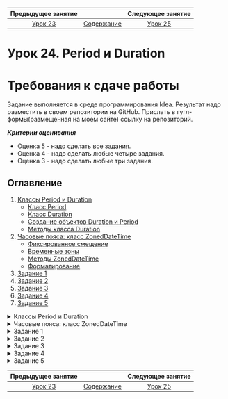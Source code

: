    Предыдущее занятие   |         &nbsp;          |   Следующее занятие    
:----------------------:|:-----------------------:|:----------------------:
 [Урок 23](LESSON23.MD) | [Содержание](../README.MD) | [Урок 25](LESSON25.MD)

# Урок 24. Period и Duration

# Требования к сдаче работы

Задание выполняется в среде программирования Idea. Результат надо разместить в своем репозитории на GitHub.
Прислать в гугл-формы(размещенная на моем сайте) ссылку на репозиторий.

***Критерии оценивания***

* Оценка 5 - надо сделать все задания.
* Оценка 4 - надо сделать любые четыре задания.
* Оценка 3 - надо сделать любые три задания.

## Оглавление
1. [Классы Period и Duration](#классы-period-и-duration)
   * [Класс Period](#класс-period)
   * [Класс Duration](#класс-duration)
   * [Создание объектов Duration и Period](#создание-объектов-duration-и-period)
   * [Методы класса Duration](#методы-класса-duration)
2. [Часовые пояса: класс ZonedDateTime](#часовые-пояса-класс-zoneddatetime)
   * [Фиксированное смещение](#фиксированное-смещение)
   * [Временные зоны](#временные-зоны)
   * [Методы ZonedDateTime](#методы-zoneddatetime)
   * [Форматирование](#форматирование)
3. [Задание 1](#задание-1)
4. [Задание 2](#задание-2)
5. [Задание 3](#задание-3)
6. [Задание 4](#задание-4)
7. [Задание 5](#задание-5)

<details>

<summary>Классы Period и Duration</summary>

## Классы Period и Duration

При работе со временем нам часто бывает нужна информация
не о конкретных моментах, а о длительности промежутка между ними. 
Например, если нам необходимо узнать, сколько минут займёт поездка от одной
станции метро до другой, или определить возраст пользователя нашего приложения.

Для этого в Java есть два специальных класса: `Period` (англ. «период, срок») 
и `Duration` (англ. «продолжительность, длительность»). О них и пойдёт речь
в этом уроке.

### Класс Period
Используется для вычисления срока **между двумя датами**. В экземпляре класса 
есть три поля: 
* продолжительность в годах (можно получить с помощью метода `getYears()`);
* месяцах (`getMonths()`);
* днях (`getDays()`).

Самый простой способ узнать продолжительность — вызвать статический 
метод `between(LocalDate startDateInclusive, LocalDate endDateExclusive)`, 
который вычисляет период с даты `startDateInclusive` 
по дату `endDateExclusive`. День, обозначенный датой `endDateExclusive`,
в расчёте не учитывается. 

Например, результатом метода `Period.between(LocalDate.of(2021, 11, 15),
LocalDate.of(2021, 11, 19))` будет промежуток в 4 дня:

![img_19.png](L23-24/img_19.png)

Один из популярных примеров работы класса `Period` — программа для подсчёта возраста:

```java
import java.time.LocalDate;
import java.time.Period;

import static java.time.Month.JANUARY;

class Practicum {
    public static void main(String[] args) {
        LocalDate today = LocalDate.now();
        // напишите здесь свою дату рождения
        LocalDate birthday = LocalDate.of(1990, JANUARY, 1);

        Period age = Period.between(birthday, today);
        System.out.println("Ваш возраст:");
        System.out.println("Лет: " + age.getYears());
        System.out.println("Месяцев: " + age.getMonths());
        System.out.println("Дней: " + age.getDays());
   
```

![img_20.png](L23-24/img_20.png)


### Класс Duration
В отличие от класса `Period`, класс `Duration` хранит продолжительность времени
с точностью до наносекунд и используется для вычисления длительности 
времени между двумя моментами. 
Сделать это можно с помощью метода `between(...)`:

```java
import java.time.Duration;
import java.time.LocalDateTime;
import java.time.Month;

import static java.time.Month.JANUARY;

class Practicum {
    public static void main(String[] args) {
        LocalDateTime now = LocalDateTime.now();
        // напишите здесь свою дату рождения с точностью до часов и минут
        int yearOfBirth = 1990;
        Month monthOfBirth = JANUARY;
        int dayOfMonth = 1;
        int hourOfBirth = 9;
        int minuteOfBirth = 0;
        LocalDateTime birthday = LocalDateTime.of(yearOfBirth, monthOfBirth, dayOfMonth, hourOfBirth, minuteOfBirth);

        Duration duration = Duration.between(birthday, now);

        System.out.println("На момент запуска кода вы прожили " + duration.getSeconds()
                + " секунд и " + duration.getNano() + " наносекунд.");
    }
}
```

![img_21.png](L23-24/img_21.png)

Кроме того, у `Instant`, `LocalDateTime`, `LocalDate` и `LocalTime` есть 
метод `plus(TemporalAmount amountToAdd)`, где `TemporalAmount` (англ. «временно́е количество») 
—  интерфейс, представляющий продолжительность времени, который как раз и реализуют 
классы `Duration` и `Period`. А значит их значения можно передать в качестве параметра 
этого метода. Таким образом, `plus(TemporalAmount amountToAdd)` можно использовать и 
для вычисления момента времени, который произойдёт спустя промежуток, хранящийся в 
`Duration` или `Period`.

Например, если в переменной `ninetyMinutes` хранится промежуток продолжительностью в
90 минут, то при добавлении его к какому-либо моменту времени можно получить новый, но на
90 минут позже:

```java
import java.time.Duration;
import java.time.LocalTime;


class Practicum {
    public static void main(String[] args) {
        LocalTime start = LocalTime.of(0, 0);
        LocalTime finish = LocalTime.of(1, 30);

        // находим продолжительность между двумя единицами времени
        Duration ninetyMinutes = Duration.between(start, finish);

        LocalTime noon = LocalTime.of(12, 0);
        System.out.println("Старый момент времени: " + noon);
        // прибавляем к созданному моменту вычисленную продолжительность
        LocalTime newTime = noon.plus(ninetyMinutes);

        System.out.println("Новый момент времени: " + newTime);
    }
}
```

![img_22.png](L23-24/img_22.png)

### Создание объектов Duration и Period

Создать объект с промежутком времени можно и вручную:
1. Перечислить все составляющие промежутка: года, месяцы и дни для `Period`:

```java
// промежуток длиной 100 лет, 10 месяцев, 1 день
Period longTime = Period.of(100, 10, 1);
```
 
2.  Воспользоваться методами по созданию промежутка из конкретной величины. Для `Period`:
   * `ofDays(int days)` — создаёт экземпляр Period длительностью `days` дней,
   * `ofWeeks(int weeks)` — длительностью `weeks` недель,
   * `ofMonths(int months)` — длительностью `months` месяцев,
   * `ofYears(int years)` — длительностью `years` лет.

 
Метод `toString()` у класса `Period` выводит продолжительность в формате 
`P[количество лет]Y[количество месяцев]M[количество дней]D`.
Если какая-то составляющая (например, количество месяцев) равна нулю, то она опускается.

Например, промежуток в 3 года, 4 месяца и 5 дней будет выглядеть как `P3Y4M5D`; 
1 год и 10 дней — `P1Y10D`, 14 дней — `P14D`.

Например, продолжительность столетней войны 
(которая на самом деле длилась больше ста лет) будет выведена на экран как `P116Y4M25D`,
а период из 3 недель — `P21D`.

```java
import java.time.Period;

class Practicum {
    public static void main(String[] args) {
        Period theHundredYearsWarPeriod = Period.of(116, 4, 25);
        System.out.println(theHundredYearsWarPeriod);

        Period threeWeeks = Period.ofWeeks(3);
        System.out.println(threeWeeks);
    }
}
```

![img_24.png](L23-24/img_24.png)

А вот методы, с помощью которых можно создать экземпляр класса `Duration`:
* `ofSeconds(long seconds)` — создаёт экземпляр `Duration` длительностью `seconds` секунд,
* `ofSeconds(long seconds, long nanoAdjustment)`— длительностью `seconds` секунд и `nanoAdjustment` наносекунд,
* `ofMinutes(long minutes)` — длительностью `minutes` минут,
* `ofHours(long hours)` — длительностью `hours` часов,
* `ofDays(long days)` — длительностью `days` дней.

Как и в случае с классом `Period`, метод `toString()` у класса `Duration` выводит 
продолжительность в формате 
`PT[количество часов]H[количество минут]M[количество секунд]S`. 
Единица времени, равная нулю, также будет опущена. 
Промежуток в 7 часов, 10 минут, 15 секунд будет выглядеть как `PT7H10M15S`. 
Специальных обозначений для милли- и наносекунд нет — они будут переведены в секунды. Например, 
1 час, 30 секунд и 7 наносекунд — будут выглядеть как `PT1H30M0.000000007S`.


```java
import java.time.Duration;

class Practicum {
    public static void main(String[] args) {
        Duration tenMinutes = Duration.ofMinutes(10);
        System.out.println(tenMinutes);

        Duration fiveDays = Duration.ofDays(5);
        System.out.println(fiveDays);

        Duration sixHours = Duration.ofHours(6);
        System.out.println(sixHours);

        Duration someTime = Duration.ofSeconds(59, 100);
        System.out.println(someTime);
    }
}
```

![img_25.png](L23-24/img_25.png)

### Методы класса Duration

Так как `Duration` предоставляет больше возможностей по использованию, 
промежутки времени чаще всего вычисляют именно с помощью него. 

У этого класса есть два поля, которые и отражают продолжительность: 
количество секунд и дробная часть секунды — в наносекундах. Получить значения 
этих полей можно с помощью методов `getSeconds()` и `getNano()`.
Например, таким образом можно вычислить, сколько по времени выполнялся участок кода:

```java
import java.time.Duration;
import java.time.LocalDateTime;
import java.util.Random;

class Practicum {
    public static void main(String[] args) throws InterruptedException {
        Random random = new Random();

        // фиксируем начало выполнения кода
        LocalDateTime start = LocalDateTime.now();

        // производим действия, время исполнения которых хотим замерить
        int num = random.nextInt(5000);
        Thread.sleep(num); // останавливаем выполнение кода на произвольное время

        // фиксируем конец выполнения кода
        LocalDateTime finish = LocalDateTime.now();

        // находим продолжительность между двумя моментами
        Duration duration = Duration.between(start, finish);

        // выводим результат
        System.out.println("Код выполнился за " + duration.getSeconds() + "." + duration.getNano() + "с.");
    }
}
```

![img_26.png](L23-24/img_26.png)

Так как выводить время в секундах далеко не всегда удобно, 
то у `Duration` есть методы, приводящие продолжительность в другие единицы времени:

* `toDays()` — возвращает целое число дней в промежутке;
* `toHours()` — целое число часов;
* `toMinutes()` — целое число минут;
* `toMillis()` — целое число миллисекунд;
* `toNanos()` — целое число наносекунд;
* `toHoursPart()` — возвращает количество часов от неполного дня;
* `toMinutesPart()` — количество минут от неполного часа;
* `toSecondsPart()` — количество секунд от неполной минуты;
* `toMillisPart()` — количество миллисекунд от неполной секунды.

Например, если промежуток времени исчисляется часами, 
можно воспользоваться методами `toHours()`, `toMinutesPart()` и `toMinutes()`

```java
import java.time.Duration;
import java.time.LocalTime;

class Practicum {
    public static void main(String[] args) {
        LocalTime secondTime = LocalTime.of(23, 40);
        LocalTime firstTime = LocalTime.of(14, 25);

        Duration duration = Duration.between(firstTime, secondTime);

        System.out.println("Между двумя моментами времени:");
        System.out.println(duration.toHours() + " часов, " + duration.toMinutesPart() + " минут,");
        System.out.println("или " + duration.toMinutes() + " минут.");
    }
}
```

![img_28.png](L23-24/img_28.png)

</details>


<details>

<summary>Часовые пояса: класс ZonedDateTime</summary>

## Часовые пояса: класс ZonedDateTime

Интернет объединяет устройства, которые находятся по всему миру — в разных часовых поясах. 
Поэтому разработчику важно уметь обращаться с временными зонами. 
Например, в билете на самолёт всегда должно указываться местное время, 
и если не учитывать пояса, то проблем с расписанием не избежать. 

За всё разнообразие мирового времени отвечает класс `ZonedDateTime` 
(англ. «дата и время временной зоны») — это уже знакомый вам `LocalDateTime`, 
но с добавлением `ZoneId` — временной зоны. Работать с `ZoneId` можно
двумя способами: с фиксированным смещением относительно UTC и с 
привязкой к конкретному региону на Земле. 

### Фиксированное смещение

Представьте, что серверы системы, с которой вы работаете, распределены по всему миру.
Удобнее всего будет установить на них одинаковое смещение — например, `UTC0`, — чтобы не 
зависеть от перехода на зимнее/летнее время. При этом местоположение серверов не будет иметь 
значения: в США, в Китае или в Новой Зеландии время на них будет одинаковым. 

Чтобы создать экземпляр `ZoneId` с фиксированным смещением, необходимо 
воспользоваться методом `of(String offset)`, передав ему смещение в формате `UTC[+/-]hh:mm`:

```java
ZoneId zoneUtc = ZoneId.of("UTC-03:45");
```

Если же смещение задано только в часах, то его можно записать короче — `UTC[+/-]h`:

```java
// запись аналогична ZoneId.of("UTC-03:00");
ZoneId zoneUtc = ZoneId.of("UTC-3");
```

Из экземпляров `LocalDateTime` и `ZoneId` можно «собрать» `ZonedDateTime`:

```java
import java.time.LocalDateTime;
import java.time.ZoneId;
import java.time.ZonedDateTime;

class Practicum {
    public static void main(String[] args) {
        // создаём экземпляр местного времени и даты
        LocalDateTime dateTime = LocalDateTime.now();
        System.out.println(dateTime);

        // создаём экземпляр временной зоны
        ZoneId zone = ZoneId.of("UTC+3");
        System.out.println(zone);

        // создаём экземпляр ZonedDateTime
        ZonedDateTime zonedDateTime = ZonedDateTime.of(dateTime, zone);
        System.out.println(zonedDateTime);
    }
}
```

Особенности такого подхода:
* точная привязка к мировому времени: использование Unix-времени аналогично `Instant`,
но с выбранным программистом смещением;
* отсутствие привязки к месту.

Если событие привязано к какому-то месту в прошлом, можно допустить ошибку. 
Например, в коде программы считается, что она запускается на сервере, расположенном в Москве,
и поэтому установлено смещение UTC+3. 
Из внешней системы было получено время в виде `Москва, 12.02.2013, 14:15`, 
которое было конвертировано в `2013-02-12T11:15 UTC`. Однако в эту дату в Москве 
был часовой пояс UTC+4, так что правильно было сконвертировать Москва, 12.02.2013,
14:15 в 2013-02-12T**10**:15 UTC.

![img_29.png](L23-24/img_29.png)

Чтобы избежать проблем с историческим изменением часовых поясов 
в конкретном месте, в Java есть второй вариант хранения времени. 
Он позволяет привязаться к конкретному региону.

### Временные зоны
Привязка `ZoneId` к региону позволяет учитывать переход с зимнего на летнее время и
историю изменений часовых поясов в разных странах. Например, программа будет знать, что в 
2011 году в России отменили зимнее и летнее время, а в 2014 — изменили часовой пояс для 
большинства регионов.

Создать экземпляр `ZoneId` с привязкой к региону можно с помощью метода `of(...)` 
и названием этого региона:

```java
ZoneId zoneId = ZoneId.of("Europe/Moscow");
```

Вот некоторые из регионов:
* Europe/Moscow — Москва,
* Asia/Yekaterinburg — Екатеринбург, Пермь,
* Asia/Vladivostok — Владивосток,
* America/New_York — Нью-Йорк,
* America/Toronto — Торонто,
* Japan — Япония.

Полный список регионов покрывает всю нашу планету, его можно посмотреть [здесь](https://en.wikipedia.org/wiki/List_of_tz_database_time_zones).

![img_30.png](L23-24/img_30.png)

Создать `ZonedDateTime` можно с помощью метода `of(LocalDateTime localDateTime, ZoneId zone)`:

```java
import java.time.LocalDateTime;
import java.time.ZoneId;
import java.time.ZonedDateTime;

class Practicum {
    public static void main(String[] args) {
        LocalDateTime dateTime = LocalDateTime.now();
        ZoneId zone = ZoneId.of("Europe/Moscow");
        ZonedDateTime zonedDateTime = ZonedDateTime.of(dateTime, zone);

        System.out.println(zonedDateTime);
    }
}
```

Так как `LocalDateTime` — дата и время на каком-то конкретном устройстве, 
перевести его без экземпляра `ZoneId` в `ZonedDateTime` не получится: 
нам не хватит информации для привязки к общемировому времени. Представьте, 
что какой-то человек оказался в неизвестной комнате без окон, в которой 
на стене висят часы и календарь с текущими для этого места датой и временем. 
Скорее всего, он не сможет сказать, когда наступит Новый год в Москве, 
потому что не будет знать, как соотносится время часов на стене с временем в Москве. 

На конкретный момент времени указывает класс `Instant`. 
Значит, получив от внешней системы временную метку, можно перевести её в 
экземпляр `ZonedDateTime` с конкретной временной зоной 
— с помощью статического метода `ofInstant(Instant instant, ZoneId zone)`:

```java

import java.time.Instant;
import java.time.ZoneId;
import java.time.ZonedDateTime;

class Practicum {
    public static void main(String[] args) {
        // сохраняем временную отметку запуска первого искусственного спутника
        Instant moment = Instant.ofEpochSecond(-386310686L);
        System.out.println("Timestamp: " + moment);

        // сохраняем её как московское время:
        ZoneId zone = ZoneId.of("Europe/Moscow");
        ZonedDateTime zonedDateTime = ZonedDateTime.ofInstant(moment, zone);

        System.out.println(zonedDateTime);
    }
}
```

![img_31.png](L23-24/img_31.png)

### Методы ZonedDateTime

Методы в `ZonedDateTime` такие же, как и в `LocalDateTime`. Например, `plusDays(long days)` 
создаёт новый экземпляр времени с прибавлением указанного количества дней, 
а `isBefore(ZonedDateTime dateTime)` вернёт `true`, если экземпляр, 
у которого вызывается метод, находится на временной шкале раньше, чем `dateTime`.

Попробуйте применить методы из урока про локальные дату и время, но теперь для `ZonedDateTime`:

```java
import java.time.ZonedDateTime;

class Practicum {
    public static void main(String[] args) {
        ZonedDateTime currentDateTime = ZonedDateTime.now();
        System.out.println("Сейчас " + currentDateTime);

        ZonedDateTime twoWeeksAgo = currentDateTime.minusDays(3).minusHours(3);
        System.out.println("Три дня и три часа назад было " + twoWeeksAgo);
    }
}
```

 Для создания экземпляра с изменением временной зоны есть два метода.

`withZoneSameInstant(ZoneId zone)` — метод, аналогичный переводу часов: 
момент времени, на который указывает экземпляр, остаётся неизменным,
меняется `LocalDateTime` и `ZoneId`. Например, 
если при путешествии из Москвы в Нью-Йорк изменить время на 
телефоне на местное, онлайн-встреча, которая раньше в календаре отображалась 
как «15 октября 07:00», теперь будет отображаться как «15 октября 00:00»
(часовой пояс Москвы — UTC+3, Нью-Йорка — UTC-4. 
Когда в Москве 15 октября 07:00, в Нью-Йорке на 7 часов меньше — 
15 октября 00:00).

```java
import java.time.Instant;
import java.time.ZoneId;
import java.time.ZonedDateTime;

class Practicum {
    public static void main(String[] args) {
        Instant now = Instant.now();

        // сохраняем московское время:
        ZoneId moscowZone = ZoneId.of("Europe/Moscow");
        ZonedDateTime moscowDateTime = ZonedDateTime.ofInstant(now, moscowZone);

        // узнаём время в Нью-Йорке:
        ZoneId newYorkZone = ZoneId.of("America/New_York");
        ZonedDateTime newYorkDateTime = moscowDateTime.withZoneSameInstant(newYorkZone);

        System.out.println(moscowDateTime);
        System.out.println(newYorkDateTime);
    }
}
```

![img_32.png](L23-24/img_32.png)

`withZoneSameLocal(ZoneId zone)` — метод, аналогичный выбору другого 
часового пояса при настройке телефона: часы будут показывать то же самое время,
но зона будет другой. Например, электронная рассылка должна прийти 
пользователям по всему миру в одно и то же время, но по местному часовому поясу.
Для этого:
* сначала нужно рассчитать время и дату с часовым поясом, который установлен на сервере рассылки,
* а затем, меняя часовые пояса, можно будет определить, в какое именно время нужно отправлять письма адресатам из разных регионов.

```java
import java.time.Instant;
import java.time.ZoneId;
import java.time.ZonedDateTime;

class Practicum {
    public static void main(String[] args) {
        Instant now = Instant.now();

        // сохраняем московское время:
        ZoneId moscowZone = ZoneId.of("Europe/Moscow");
        ZonedDateTime moscowDateTime = ZonedDateTime.ofInstant(now, moscowZone);

        // меняем регион на Нью-Йорк
        ZoneId newYorkZone = ZoneId.of("America/New_York");
        ZonedDateTime newYorkDateTime = moscowDateTime.withZoneSameLocal(newYorkZone);

        System.out.println(moscowDateTime);
        System.out.println(newYorkDateTime);
    }
}
```

![img_33.png](L23-24/img_33.png)

### Форматирование

Форматирование для `ZonedDateTime` идентично `LocalDateTime`, с той лишь разницей, 
что можно отобразить:
* `VV` — название временной зоны,
* `ZZZZZ` — смещение в формате +03:00.

```java
import java.time.Instant;
import java.time.ZoneId;
import java.time.ZonedDateTime;
import java.time.format.DateTimeFormatter;

class Practicum {
    public static void main(String[] args) {
        Instant now = Instant.now();

        DateTimeFormatter formatter = DateTimeFormatter.ofPattern("Время: HH:mm:ss. Регион: VV, смещение: ZZZZZ");
        
        ZoneId zone = ZoneId.of("Asia/Dubai");
        ZonedDateTime dateTime = ZonedDateTime.ofInstant(now, zone);

        System.out.println(dateTime.format(formatter));
    }
}
```

![img_34.png](L23-24/img_34.png)


![img_35.png](L23-24/img_35.png)

</details>



<details>
<summary>Задание 1</summary>

## Задание 1

В компании ООО «Ретроградный Меркурий» для улучшения планирования решили 
использовать ретроанализ: определять, сколько по времени будет в
ыполняться задача, если известно, во сколько она была начата и 
закончена в прошлый раз. Восстановите пропущенные участки кода. 
Воспользуйтесь классом `DateTimeFormatter`,
чтобы выводить время в формате `часы:минуты` (например, `12:34`).


```
import java.time.Duration;
import java.time.LocalTime;
import java.time.format.DateTimeFormatter;


class Practicum {
    public static void main(String[] args) {
        // время начала работы над задачей — 9:00
        LocalTime taskStart = LocalTime.of(...);
        // время окончания работы над задачей — 11:30
        LocalTime taskFinish = LocalTime.of(...);

        // опишите формат вывода в виде часы:минуты
        DateTimeFormatter formatter = ...

        // найдите продолжительность между двумя единицами времени
        Duration duration = ...
        
        // taskStart должен быть выведен в указанном формате
        System.out.println("В прошлый раз задача была начата в " + ... + ",");
        // taskFinish должен быть выведен в указанном формате
        System.out.println("а закончена в " + ... + ".");
        
        LocalTime now = LocalTime.now();
        // now должен быть выведен в указанном формате
        System.out.println("Сейчас " + ... + ".");

        // прибавьте к текущему моменту вычисленную продолжительность
        LocalTime finishTime = ...;

        // finishTime должен быть выведен в указанном формате
        System.out.println("Значит, задача будет выполнена к " + ... + ".");
    }
}



```

### Подсказки

* Создать правильный формат можно с помощью` DateTimeFormatter.ofPattern("HH:mm")`.
* Вывести время в нужном формате поможет метод `format(formatter)`.
* Вычислить время спустя промежуток `duration` можно с помощью метода `plus(duration)`


</details>


<details>
<summary>Задание 2</summary>

## Задание 2

Для космических перелётов в 
2099 году используются прыжки сквозь гиперпространство. 
Бортовому компьютеру необходимо знать: или прыжок будет коротким (меньше суток), 
и тогда продолжительность прыжка нужно выводить в минутах, или долгим, и тогда е
го продолжительность нужно выводить в днях. 

Для вывода временных меток используйте паттерн `"dd.MM.yyyy, HH:mm"`. 
Итоговый ответ должен выглядеть так:

```
Вход в гиперпространство:
10.10.2099, 12:05
Выход из гиперпространства:
10.10.2099, 14:15
Минут на гиперпрыжок: 130

Вход в гиперпространство:
10.10.2099, 12:00
Выход из гиперпространства:
11.10.2099, 15:30
Дней на гиперпрыжок: 1

Вход в гиперпространство:
10.10.2099, 23:10
Выход из гиперпространства:
11.10.2099, 10:25
Минут на гиперпрыжок: 675
```


```
import java.time.Duration;
import java.time.LocalDateTime;
import java.time.Period;
import java.time.format.DateTimeFormatter;


class Practicum {
    public static final int SECONDS_IN_DAY = 60 * 60 * 24;

    public static void main(String[] args) {
        LocalDateTime firstStart = LocalDateTime.of(2099, 10, 10, 12, 5);
        LocalDateTime firstFinish = LocalDateTime.of(2099, 10, 10, 14, 15);

        LocalDateTime secondStart = LocalDateTime.of(2099, 10, 10, 12, 0);
        LocalDateTime secondFinish = LocalDateTime.of(2099, 10, 11, 15, 30);

        LocalDateTime thirdStart = LocalDateTime.of(2099, 10, 10, 23, 10);
        LocalDateTime thirdFinish = LocalDateTime.of(2099, 10, 11, 10, 25);


        printGap(firstStart, firstFinish);
        printGap(secondStart, secondFinish);
        printGap(thirdStart, thirdFinish);
    }

    private static void printGap(LocalDateTime start, LocalDateTime finish) {
        // используйте паттерн "dd.MM.yyyy, HH:mm"
        DateTimeFormatter formatter = ...;

        System.out.println("Вход в гиперпространство:");
        // вывод должен быть в корректном формате
        System.out.println(...);
        System.out.println("Выход из гиперпространства:");
        // вывод должен быть в корректном формате
        System.out.println(...);
        // найдите продолжительность
        Duration duration = ...;

        // сравните продолжительность в секундах с количеством секунд в сутках
        // воспользуйтесь константой SECONDS_IN_DAY
        if (...) {
            // выведите продолжительность в днях
            System.out.println("Дней на гиперпрыжок: " + ...);
        } else {
            // выведите продолжительность в минутах
            System.out.println("Минут на гиперпрыжок: " + ...);
        }
        System.out.println();
    }
}



```
Ожидаемый результат

```
Результат

Вход в гиперпространство:

10.10.2099, 12:05

Выход из гиперпространства:

10.10.2099, 14:15

Минут на гиперпрыжок: 130



Вход в гиперпространство:

10.10.2099, 12:00

Выход из гиперпространства:

11.10.2099, 15:30

Дней на гиперпрыжок: 1



Вход в гиперпространство:

10.10.2099, 23:10

Выход из гиперпространства:

11.10.2099, 10:25

Минут на гиперпрыжок: 675


```

### Подсказки

* Создать правильный формат можно с помощью `DateTimeFormatter.ofPattern("dd.MM.yyyy, HH:mm")`.
* Вывести время в необходимом формате поможет метод `format(formatter)`.
* Чтобы получить продолжительность в нужных единицах времени, 
воспользуйтесь методами `getSeconds()`, `toDays()`, `toMinutes()`.


</details>

<details>

<summary>Задание 3</summary>

## Задание 3

Компания по производству часов ОАО «Счастливые» попросила вас написать 
серверную составляющую для их новой модели. В ней должно быть пять кнопок:
* Меняющая временную зону на следующую по списку (список должен проходиться по кругу).
* Сдвигающая время на 10 часов вперёд.
* Сдвигающая время на 1 час вперёд.
* Сдвигающая время на 10 минут вперёд.
* Сдвигающая время на 1 минуту вперёд.

Реализуйте указанные методы и выставьте с помощью них следующее время: 
18 часов, 26 минут, московский часовой пояс.

```java


import java.time.LocalDateTime;
import java.time.ZoneId;
import java.time.ZonedDateTime;
import java.util.Arrays;
import java.util.List;

class Watch {
    private ZonedDateTime currentTime;
    private int numOfZone;
    private final List<String> zones = Arrays.asList("America/New_York", "Asia/Vladivostok", "Europe/Moscow");

    public Watch() {
        numOfZone = 0;
        ZoneId zone = ZoneId.of(zones.get(numOfZone));
        LocalDateTime dateTime = LocalDateTime.of(2021, 1, 26, 0, 0);
        currentTime = ZonedDateTime.of(dateTime, zone);
    }

    public void changeTimeZone() {
        numOfZone = ...;
        ZoneId newZone = ZoneId.of(zones.get(numOfZone));
        // смените временную зону (время должно остаться прежним)
        ...
    }

    public void addTenHours() {
        // увеличьте текущее время на 10 часов
        ...
    }

    public void addHour() {
        // увеличьте текущее время на 1 час
        ...
    }

    public void addTenMinutes() {
        // увеличьте текущее время на 10 минут
        ...
    }

    public void addMinute() {
        // увеличьте текущее время на 1 минуту
        ...
    }

    public ZonedDateTime getCurrentTime() {
        // верните текущее время
        ...
    }
}

class Practicum {
    public static void main(String[] args) {
        Watch watch = new Watch();

        // настройка часов

        System.out.println(watch.getCurrentTime());
    }
}

```

### Подсказки

* Увеличивать порядковый номер временной зоны по кругу можно с помощью
`numOfZone = (numOfZone + 1) % 3` или `numOfZone = (numOfZone + 1) % zones.size()`.
* Для изменения временной зоны воспользуйтесь методом `withZoneSameLocal(newZone)`.

</details>

<details>

<summary>Задание 4</summary>

## Задание 4

Международный аэропорт имени Ады Лавлейс обратился к вам за помощью. 
Реализуйте метод, который будет выводить на информационное 
табло текущие дату и время в указанных городах в следующем формате:

```
Москва:
05.10.2021; 04:18:41. +03:00
Осло:
05.10.2021; 03:18:41. +02:00
Чикаго:
04.10.2021; 20:18:41. -05:00
Шанхай:
05.10.2021; 09:18:41. +08:00
Аддис-Абеба:
05.10.2021; 04:18:41. +03:00
```


```java


import java.time.Instant;
import java.time.ZoneId;
import java.time.ZonedDateTime;
import java.time.format.DateTimeFormatter;

class Practicum {
    public static void main(String[] args) {
        Instant now = Instant.now();

        // укажите корректный формат вывода даты
        DateTimeFormatter formatter = DateTimeFormatter.ofPattern(...);

        // создайте экземпляр ZoneId для Москвы
        ZoneId moscowZone = ...
        ZonedDateTime moscowDateTime = ...

        printTime(formatter, moscowDateTime, "Москва");

        convertAndPrintTime(formatter, moscowDateTime, "Осло", "Europe/Oslo");
        convertAndPrintTime(formatter, moscowDateTime, "Чикаго", "America/Chicago");
        convertAndPrintTime(formatter, moscowDateTime, "Шанхай", "Asia/Shanghai");
        convertAndPrintTime(formatter, moscowDateTime, "Аддис-Абеба", "Africa/Addis_Ababa");
    }

    private static void convertAndPrintTime(DateTimeFormatter formatter, ZonedDateTime moscowDateTime, String cityName, String region) {
        ZoneId newZone = ... // создайте ZoneId из region
        ZonedDateTime newDateTime = ... // измените временную зону у moscowDateTime

        printTime(formatter, newDateTime, cityName);
    }

    private static void printTime(DateTimeFormatter formatter, ZonedDateTime dateTime, String cityName) {
        System.out.println(cityName + ":");
        // выведите dateTime в указанном в formatter формате
        System.out.println(...);
    }
}

```

### Подсказки
* Используйте паттерн форматирования `"dd.MM.yyyy; HH:mm:ss. ZZZZZ"`.
* Изменить временную зону можно с помощью метода `withZoneSameInstant(newZone)`.


</details>


<details>

<summary>Задание 5</summary>

## Задание 5

Сервис по продаже авиабилетов LeTumbler просит вас помочь дописать метод по выводу информации о рейсе. 

Входные параметры:
* Время и дата вылета в виде строки 12:30 25.12.21
* Код аэропорта вылета
* Код аэропорта прибытия
* Количество минут, на которое задерживается рейс
* Продолжительность полёта:
  * Отдельно часы
  * Отдельно минуты

По указанным параметрам необходимо вычислить актуальное время 
вылета рейса и время его прибытия с учётом задержки. 
Вычисленные значения необходимо передать в метод `printTickets(...)`.

Также необходимо с помощью оператора `switch-case` 
дополнить метод `getAirportByCode(String airportCode)`. 
Для неверного кода аэропорта выбросить 
исключение `IllegalStateException` с текстом 
«Неизвестный код аэропорта: `[переданный код]`». 
Данное исключение необходимо обработать в коде: выполнение 
программы не должно на нём прерываться.

`Practicum.java`

```java

import java.time.Duration;
import java.time.LocalDateTime;
import java.time.ZoneId;
import java.time.ZonedDateTime;
import java.time.format.DateTimeFormatter;

class Practicum {
    // Задайте форматирование для времени и даты в формате часы:минуты день.месяц.год
    // Пример - 12:15 02.11.21
    public static final DateTimeFormatter DATE_TIME_FORMATTER = ...
    // Задайте форматирование для времени в формате часы:минуты
    public static final DateTimeFormatter TIME_FORMATTER = ...

    public static void main(String[] args) {
        System.out.println("Тест №1:");
        printFlightInformation(
                "12:15 02.11.21",
                "VKO",
                "LED",
                30,
                1,
                55
        );

        System.out.println("\nТест №2:");
        printFlightInformation(
                "14:00 03.10.21",
                "SVX",
                "VVO",
                0,
                9,
                5
        );

        System.out.println("\nТест №3:");
        printFlightInformation(
                "06:00 12.12.21",
                "DME",
                "VVO",
                0,
                12,
                0
        );

        System.out.println("\nТест №4:");
        printFlightInformation(
                "23:00 29.03.22",
                "LED",
                "SVX",
                0,
                2,
                55
        );


    }

    private static void printFlightInformation(
            String formattedDepartureTime,
            String departureAirportCode,
            String arrivalAirportCode,
            int delay,
            int flightDurationHours,
            int flightDurationMinutes
    ) {
        Airport departureAirport;
        Airport arrivalAirport;
        // С помощью класса AirportDatabase получите данные об аэропортах вылета и посадки.
        // При получении исключения выведите сообщение исключения.
        ...

        // Создайте экземпляр ZonedDateTime с помощью formattedDepartureTime и зоны аэропорта вылета.
        ZonedDateTime departure = ...

        // Выведите информацию о том, между какими городами будет перелёт.
        System.out.println("Ваш билет на рейс " + ... + " - " + ... + ": ");

        // Найдите продолжительность полёта.
        Duration flightDuration = ...
        // Найдите время прибытия с учётом зоны прилёта.
        ZonedDateTime arrival = ...

        // Заполните данные для передачи в метод печати билета.
        // Город вылета
        String departureCity = ...
        // Город прилёта
        String arrivalCity = ...
        // Отформатированное время прилёта
        String formattedArrivalTime = ...
        // Только время вылета
        String departureTimeOnly = ...

        printTicket(
                formattedDepartureTime,
                departureAirportCode,
                arrivalAirportCode,
                departureCity,
                arrivalCity,
                formattedArrivalTime,
                departureTimeOnly
        );

        // Добавьте проверку на случай задержки.
        if (delay > 0) {
            // Определите продолжительность задержки.
            Duration delayDuration = ...
            // Вычислите время вылета с учётом задержки.
            ZonedDateTime departureWithDelay = ...
            // Вычислите время прилёта с учётом задержки.
            ZonedDateTime arrivalWithDelay = ...

            System.out.println("Ваш вылет задерживается.");
            // Выведите продолжительность задержки в формате часы:минуты
            System.out.println("Задержка: " + ...);
            // Выведите отформатированное время вылета с учётом задержки.
            System.out.println("Обновлённое время вылета: " + ...);
            // Выведите отформатированное время прилёта с учётом задержки.
            System.out.println("Обновлённое время прилёта: " + ...);
        } else {
            System.out.println("Удачного полёта!");
        }
    }

    private static void printTicket(
            String departureTime,
            String departureAirportCode,
            String arrivalAirportCode,
            String departureCity,
            String arrivalCity,
            String arrivalTime,
            String departureTimeOnly
    ) {
        System.out.println(
                " _______________________________________________________\n" +
                        "|                                            |          |\n" +
                        "|  " + departureCity + "|" + departureAirportCode + "      "
                        + departureTime + "  |   " + departureAirportCode + "    |\n" +
                        "|  " + arrivalCity + "|" + arrivalAirportCode + "      "
                        + arrivalTime + "  |   " + arrivalAirportCode + "    |\n" +
                        "|                                            |          |\n" +
                        "|  BOARDING TIME   --:--      SEAT  1A       |   " + departureTimeOnly + "  |\n" +
                        "|  GATE  23                                  |   1A     |\n" +
                        "|____________________________________________|__________|");
    }
}

```

`Airport.java`

```java
class Airport {
    private final String name;
    private final String city;
    private final String cityForTicket;
    private final String zoneName;

    public String getName() {
        return name;
    }

    public String getCity() {
        return city;
    }

    public String getCityForTicket() {
        return cityForTicket;
    }

    public String getZone() {
        return zoneName;
    }

    public Airport(String name, String city, String cityForTicket, String zoneName) {
        this.name = name;
        this.city = city;
        this.cityForTicket = cityForTicket;
        this.zoneName = zoneName;
    }
}
```

`AirportDatabase.java`

```java

class AirportDatabase {
    private static Airport vnukovo = new Airport(
            "Внуково",
            "Москва",
            "MOSCOW          ",
            "Europe/Moscow"
    );

    private static Airport pulkovo = new Airport(
            "Пулково",
            "Санкт-Петербург",
            "SAINT-PETERSBURG",
            "Europe/Moscow"
    );

    private static Airport vladivostok = new Airport(
            "Владивосток",
            "Владивосток",
            "VLADIVOSTOK     ",
            "Asia/Vladivostok"
    );

    private static Airport koltsovo = new Airport(
            "Кольцово",
            "Екатеринбург",
            "YEKATERINBURG   ",
            "Asia/Yekaterinburg"
    );

public static Airport getAirportByCode(String airportCode) {
        /* С помощью оператора switch case верните правильный аэропорт по его коду:
         * VKO - vnukovo
         * LED - pulkovo
         * SVX - koltsovo
         * VVO - vladivostok
         * Для неверного кода пробросьте исключение.
         */
        ...
    }
   
}

```


### Подсказки

* Необходимый формат времени и даты можно получить с помощью метода 
`DateTimeFormatter.ofPattern("HH:mm dd.MM.yy")`.
* Необходимый формат времени можно получить с помощью `DateTimeFormatter.ofPattern("HH:mm")`.
* Чтобы обработать исключение, необходимо получение данных обернуть в `try catch`:

   ```java
  
  try {
     // исполняемый код
  } catch (IllegalStateException e) {
     System.out.println(e.getMessage());
     return;
  }
  ```
  
* Собрать экземпляр `ZonedDateTime` можно из `LocalDateTime` и `ZoneId` с помощью 
метода `ZonedDateTime.of(...)`.
* Получить `LocalDateTime` из входной строки можно с помощью 
метода L`ocalDateTime.parse(formattedDepartureTime, DATE_TIME_FORMATTER)`.
* Получить `ZoneId` можно с помощью метода `ZoneId.of(departureAirport.getZone())`.
* Создать экземпляр класса `Duration` можно из 
переменных `flightDurationHours` и 
`flightDurationMinutes: Duration.ofHours(flightDurationHours).plusMinutes(flightDurationMinutes)`.
* Найти время прибытия в нужной временной зоне можно с помощью 
методов `departure.plus(flightDuration).withZoneSameInstant(arrivalZoneId)`.
* Вывести продолжительность полёта
в формате часы:минуты можно с помощью `flightDuration.toHours() + ":" + flightDuration.toMinutesPart()`.


</details>


   Предыдущее занятие   |         &nbsp;          |   Следующее занятие    
:----------------------:|:-----------------------:|:----------------------:
 [Урок 23](LESSON23.MD) | [Содержание](../README.MD) | [Урок 25](LESSON25.MD) 